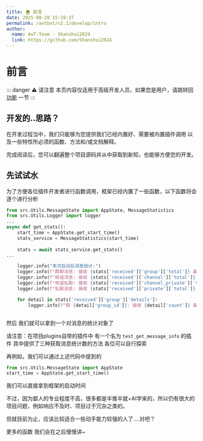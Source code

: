 ```yaml
---
title: 🏠 前言
date: 2025-08-28 15:19:37
permalink: /axtbot/v2.1/develop/intro
author:
  name: AxT-Team - Shanshui2024
  link: https://github.com/Shanshui2024
---
```

# 前言

::: danger ⚠️ 请注意
本页内容仅适用于高级开发人员，如果您是用户，请跳转回 [功能](/axtbot/v2.1/function/available) 一节
:::

## 开发的..思路？
在开发过程当中，我们只能够为您提供我们已经内置好、需要被内置插件调用 以及一些特性所必须的函数、方法和/或文档解释。

完成阅读后，您可以翻遍整个项目源码并从中获取到新知，也能够方便您的开发。

## 先试试水
为了方便各位插件开发者进行函数调用，框架已经内置了一些函数，以下函数将会逐个进行分析

``` python
from src.Utils.MessageState import AppState, MessageStatistics
from src.Utils.Logger import logger
...
async def get_stats():
    start_time = AppState.get_start_time()
    stats_service = MessageStatistics(start_time)
    
    stats = await stats_service.get_stats()
...

    logger.info("本次启动后消息统计:")
    logger.info(f"群聊消息: 接收 {stats['received']['group']['total']} 条 | 发送 {stats['sent']['group']['total']} 条")
    logger.info(f"频道消息: 接收 {stats['received']['channel']['total']} 条 | 发送 {stats['sent']['channel']['total']} 条")
    logger.info(f"频道私聊: 接收 {stats['received']['channel_private']['total']} 条 | 发送 {stats['sent']['channel_private']['total']} 条")
    logger.info(f"私聊消息: 接收 {stats['received']['private']['total']} 条 | 发送 {stats['sent']['private']['total']} 条")

    for detail in stats['received']['group']['details']:
        logger.info(f"群 {detail['group_id']}: 接收 {detail['count']} 条消息")



```

然后 我们就可以拿到一个对消息的统计对象了

请注意：在项目plugins自带的插件中 有一个名为 `test_get_message_info` 的插件 其中提供了三种获取消息统计数的方法 各位可以自行探索

再例如，我们可以通过上述代码中提到的
``` python
from src.Utils.MessageState import AppState
start_time = AppState.get_start_time()
```

我们可以直接拿到框架的启动时间

不过，因为鄙人的专业程度不高，很多都是半推半就+AI学来的，所以仍有很大的项目问题，例如响应不及时、项目过于冗杂之类的。

但就目前为止，应该比较适合一些动手能力较强的人了....对吧？

更多的函数 我们会在之后慢慢讲~